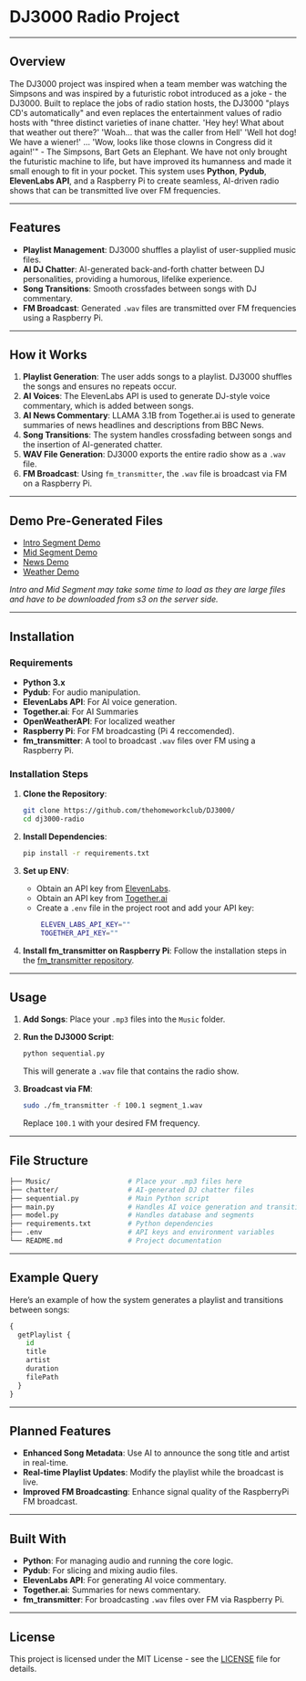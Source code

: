 # DJ3000 Radio Project

---

## Overview
The DJ3000 project was inspired when a team member was watching the Simpsons and was inspired by a futuristic robot introduced as a joke - the DJ3000. Built to replace the jobs of radio station hosts, the DJ3000 "plays CD's automatically" and even replaces the entertainment values of radio hosts with "three distinct varieties of inane chatter. 'Hey hey! What about that weather out there?' 'Woah... that was the caller from Hell' 'Well hot dog! We have a wiener!' ... 'Wow, looks like those clowns in Congress did it again!'" - The Simpsons, Bart Gets an Elephant. We have not only brought the futuristic machine to life, but have improved its humanness and made it small enough to fit in your pocket.
This system uses **Python**, **Pydub**, **ElevenLabs API**, and a Raspberry Pi to create seamless, AI-driven radio shows that can be transmitted live over FM frequencies.

---

## Features
- **Playlist Management**: DJ3000 shuffles a playlist of user-supplied music files.
- **AI DJ Chatter**: AI-generated back-and-forth chatter between DJ personalities, providing a humorous, lifelike experience.
- **Song Transitions**: Smooth crossfades between songs with DJ commentary.
- **FM Broadcast**: Generated `.wav` files are transmitted over FM frequencies using a Raspberry Pi.
  
---

## How it Works
1. **Playlist Generation**: The user adds songs to a playlist. DJ3000 shuffles the songs and ensures no repeats occur.
2. **AI Voices**: The ElevenLabs API is used to generate DJ-style voice commentary, which is added between songs.
3. **AI News Commentary**: LLAMA 3.1B from Together.ai is used to generate summaries of news headlines and descriptions from BBC News.
5. **Song Transitions**: The system handles crossfading between songs and the insertion of AI-generated chatter.
6. **WAV File Generation**: DJ3000 exports the entire radio show as a `.wav` file.
7. **FM Broadcast**: Using `fm_transmitter`, the `.wav` file is broadcast via FM on a Raspberry Pi.

---
## Demo Pre-Generated Files
- [Intro Segment Demo](https://cdn.primitt.dev/uploads/7dad0c79-7f76-47db-b57d-13341bdfcabf.wav)
- [Mid Segment Demo](https://cdn.primitt.dev/uploads/ec813cca-0e38-4449-a5a1-f47e0303b55c.wav)
- [News Demo](https://cdn.primitt.dev/uploads/8ef96c52-9495-4b82-859c-55638b40ecf0.wav)
- [Weather Demo](https://cdn.primitt.dev/uploads/7c7d1ab6-150c-4e1d-ab43-a5c169e233cc.wav)

*Intro and Mid Segment may take some time to load as they are large files and have to be downloaded from s3 on the server side.*

---

## Installation

### Requirements
- **Python 3.x**
- **Pydub**: For audio manipulation.
- **ElevenLabs API**: For AI voice generation.
- **Together.ai**: For AI Summaries
- **OpenWeatherAPI**: For localized weather
- **Raspberry Pi**: For FM broadcasting (Pi 4 reccomended).
- **fm_transmitter**: A tool to broadcast `.wav` files over FM using a Raspberry Pi.

### Installation Steps

1. **Clone the Repository**:
   ```bash
   git clone https://github.com/thehomeworkclub/DJ3000/
   cd dj3000-radio
   ```

2. **Install Dependencies**:
   ```bash
   pip install -r requirements.txt
   ```

3. **Set up ENV**:
   - Obtain an API key from [ElevenLabs](https://elevenlabs.io).
   - Obtain an API key from [Together.ai](https://www.together.ai)
   - Create a `.env` file in the project root and add your API key:
     ```bash
      ELEVEN_LABS_API_KEY=""
      TOGETHER_API_KEY=""
     
     ```

4. **Install fm_transmitter on Raspberry Pi**:
   Follow the installation steps in the [fm_transmitter repository](https://github.com/markondej/fm_transmitter).

---

## Usage

1. **Add Songs**:
   Place your `.mp3` files into the `Music` folder.

2. **Run the DJ3000 Script**:
   ```bash
   python sequential.py
   ```

   This will generate a `.wav` file that contains the radio show.

3. **Broadcast via FM**:
   ```bash
   sudo ./fm_transmitter -f 100.1 segment_1.wav
   ```
   Replace `100.1` with your desired FM frequency.

---

## File Structure

```bash
├── Music/                   # Place your .mp3 files here
├── chatter/                 # AI-generated DJ chatter files
├── sequential.py            # Main Python script
├── main.py                  # Handles AI voice generation and transitions
├── model.py                 # Handles database and segments
├── requirements.txt         # Python dependencies
├── .env                     # API keys and environment variables
└── README.md                # Project documentation
```

---

## Example Query

Here’s an example of how the system generates a playlist and transitions between songs:

```python
{
  getPlaylist {
    id
    title
    artist
    duration
    filePath
  }
}
```

---

## Planned Features
- **Enhanced Song Metadata**: Use AI to announce the song title and artist in real-time.
- **Real-time Playlist Updates**: Modify the playlist while the broadcast is live.
- **Improved FM Broadcasting**: Enhance signal quality of the RaspberryPi FM broadcast.

---

## Built With
- **Python**: For managing audio and running the core logic.
- **Pydub**: For slicing and mixing audio files.
- **ElevenLabs API**: For generating AI voice commentary.
- **Together.ai**: Summaries for news commentary.
- **fm_transmitter**: For broadcasting `.wav` files over FM via Raspberry Pi.

---

## License
This project is licensed under the MIT License - see the [LICENSE](LICENSE) file for details.

